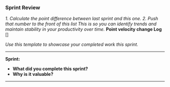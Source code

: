 ### Sprint Review

_1. Calculate the point difference between last sprint and this one._
_2. Push that number to the front of this list_
_This is so you can identify trends and maintain stability in your productivity over time._
__Point velocity change Log__ []

_Use this template to showcase your completed work this sprint._
***
__Sprint:__
 - __What did you complete this sprint?__
 - __Why is it valuable?__
***
